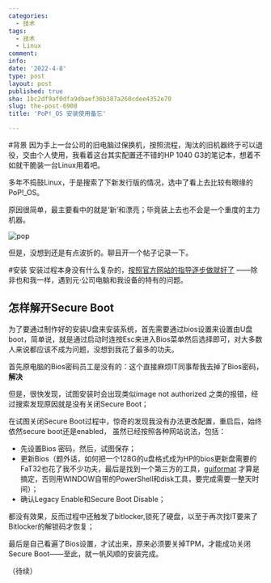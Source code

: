 ```yaml
---
categories:
  - 技术
tags:
  - 技术
  - Linux
comment: 
info: 
date: '2022-4-8'
type: post
layout: post
published: true
sha: 1bc2df9af0dfa9dbaef36b387a260cdee4352e70
slug: the-post-6908
title: 'PoP!_OS 安装使用备忘'

---
```

#背景 
因为手上一台公司的旧电脑过保换机，按照流程，淘汰的旧机器终于可以退役，交由个人使用，我看着这台其实配置还不错的HP 1040 G3的笔记本，想着不如就干脆装一台Linux用着吧。

多年不捣鼓Linux，于是搜索了下新发行版的情况，选中了看上去比较有眼缘的PoP!_OS。

原因很简单，最主要看中的就是‘新’和漂亮；毕竟装上去也不会是一个重度的主力机器。

![pop](https://pop.system76.com/_nuxt/img/2f5ad6d-1920.jpg)

但是，没想到还是有点波折的。聊且开一个帖子记录一下。

#安装
安装过程本身没有什么复杂的，[按照官方网站的指导逐步做就好了](https://support.system76.com/articles/install-pop/) ——除非也和我一样，遇到元·公司电脑和我设备的特有的问题。
## 怎样解开Secure Boot
为了要通过制作好的安装U盘来安装系统，首先需要通过bios设置来设置由U盘boot，简单说，就是通过启动时连按Esc来进入Bios菜单然后选择即可，对大多数人来说都应该不成为问题，没想到我花了最多的功夫。

首先原电脑的Bios密码员工是没有的：这个直接麻烦IT同事帮我去掉了Bios密码，**解决**

但是，很快发现，试图安装时会出现类似image not authorized 之类的报错，经过搜索发现原因就是没有关闭Secure Boot；

在试图关闭Secure Boot过程中，惊奇的发现我没有办法更改配置，重启后，始终依然secure boot还是enabled， 虽然已经按照各种网站说法，包括：
- 先设置Bios 密码，然后，试图保存；
- 更新Bios（题外话，如何把一个128G的u盘格式成为HP的bios更新盘需要的FaT32也花了我不少功夫，最后是找到一个第三方的工具，[guiformat](https://www.softpedia.com/get/System/Hard-DiskUtils/FAT32format-GUI.shtml) 才算是搞定，否则用WINDOW自带的PowerShell和disk工具，要完成需要一整天时间）；
- 确认Legacy Enable和Secure Boot Disable；

都没有效果，反而过程中还触发了bitlocker,锁死了硬盘，以至于再次找IT要来了Bitlocker的解锁码才恢复；

最后是自己看遍了Bios设置，才试出来，原来必须要关掉TPM，才能成功关闭Secure Boot——至此，就一帆风顺的安装完成。

（待续）



